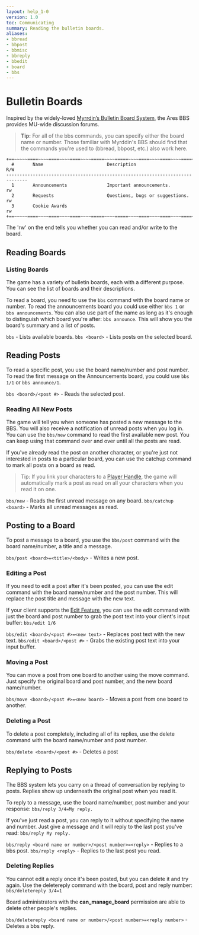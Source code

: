 ```yaml
---
layout: help_1-0
version: 1.0
toc: Communicating
summary: Reading the bulletin boards.
aliases:
- bbread
- bbpost
- bbmisc
- bbreply
- bbedit
- board
- bbs
---
```

# Bulletin Boards

Inspired by the widely-loved [Myrrdin’s Bulletin Board System](http://www.firstmagic.com/~merlin/mushcode/mc.bb.html), the Ares BBS provides MU-wide discussion forums.

> **Tip:** For all of the bbs commands, you can specify either the board name or number.  Those familiar with Myrddin's BBS should find that the commands you're used to (bbread, bbpost, etc.) also work here.

    +==~~~~~====~~~~====~~~~====~~~~=====~~~~=====~~~~====~~~~====~~~~====~~~~~==+
      #       Name                        Description                         R/W
    ------------------------------------------------------------------------------
      1       Announcements               Important announcements.            rw   
      2       Requests                    Questions, bugs or suggestions.     rw   
      3       Cookie Awards                                                   rw   
    +==~~~~~====~~~~====~~~~====~~~~=====~~~~=====~~~~====~~~~====~~~~====~~~~~==+

The 'rw' on the end tells you whether you can read and/or write to the board.

## Reading Boards

### Listing Boards

The game has a variety of bulletin boards, each with a different purpose.  You can see the list of boards and their descriptions.

To read a board, you need to use the `bbs` command with the board name or number.  To read the announcements board you could use either `bbs 1` or `bbs announcements`.  You can also use part of the name as long as it's enough to distinguish which board you're after:  `bbs announce`.  This will show you the board's summary and a list of posts.

`bbs` - Lists available boards.
`bbs <board>` - Lists posts on the selected board.

## Reading Posts

To read a specific post, you use the board name/number and post number.  To read the first message on the Announcements board, you could use `bbs 1/1` or `bbs announce/1`.

`bbs <board>/<post #>` - Reads the selected post.

### Reading All New Posts

The game will tell you when someone has posted a new message to the BBS.  You will also receive a notification of unread posts when you log in.  You can use the `bbs/new` command to read the first available new post.  You can keep using that command over and over until all the posts are read.

If you've already read the post on another character, or you're just not interested in posts to a particular board, you can use the catchup command to mark all posts on a board as read.

> Tip:  If you link your characters to a [Player Handle](/help/1-0/arescentral/handles), the game will automatically mark a post as read on all your characters when you read it on one.

`bbs/new` - Reads the first unread message on any board.
`bbs/catchup <board>` - Marks all unread messages as read.

## Posting to a Board

To post a message to a board, you use the `bbs/post` command with the board name/number, a title and a message.

`bbs/post <board>=<title>/<body>` - Writes a new post.

### Editing a Post

If you need to edit a post after it's been posted, you can use the edit command with the board name/number and the post number.  This will replace the post title and message with the new text.

If your client supports the [Edit Feature](/help/1-0/utils/edit), you can use the edit command with just the board and post number to grab the post text into your client's input buffer: `bbs/edit 1/6`

`bbs/edit <board>/<post #>=<new text>` - Replaces post text with the new text.
`bbs/edit <board>/<post #>` - Grabs the existing post text into your input buffer.

### Moving a Post

You can move a post from one board to another using the move command.  Just specify the original board and post number, and the new board name/number.

`bbs/move <board>/<post #>=<new board>` - Moves a post from one board to another.

### Deleting a Post

To delete a post completely, including all of its replies, use the delete command with the board name/number and post number.

`bbs/delete <board>/<post #>` - Deletes a post

## Replying to Posts

The BBS system lets you carry on a thread of conversation by replying to posts.  Replies show up underneath the original post when you read it.

To reply to a message, use the board name/number, post number and your response: `bbs/reply 3/4=My reply.`

If you've just read a post, you can reply to it without specifying the name and number.  Just give a message and it will reply to the last post you've read: `bbs/reply My reply.`

`bbs/reply <board name or number>/<post number>=<reply>` - Replies to a bbs post.
`bbs/reply <reply>` - Replies to the last post you read.

### Deleting Replies

You cannot edit a reply once it's been posted, but you can delete it and try again.  Use the deletereply command with the board, post and reply number:  `bbs/deletereply 3/4=1`

Board administrators with the **can\_manage\_board** permission are able to delete other people's replies.

`bbs/deletereply <board name or number>/<post number>=<reply number>` - Deletes a bbs reply.